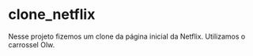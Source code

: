 # clone_netflix
Nesse projeto fizemos um clone da página inicial da Netflix. 
Utilizamos o carrossel Olw. 
